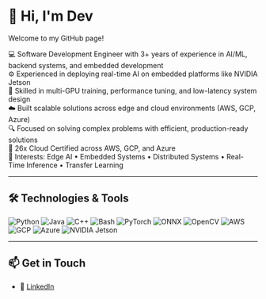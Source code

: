 # 👋 Hi, I'm Dev  
Welcome to my GitHub page!

💻 Software Development Engineer with 3+ years of experience in AI/ML, backend systems, and embedded development  
⚙️ Experienced in deploying real-time AI on embedded platforms like NVIDIA Jetson  
🚀 Skilled in multi-GPU training, performance tuning, and low-latency system design  
☁️ Built scalable solutions across edge and cloud environments (AWS, GCP, Azure)  
🔍 Focused on solving complex problems with efficient, production-ready solutions  
📜 26x Cloud Certified across AWS, GCP, and Azure  
🔧 Interests: Edge AI • Embedded Systems • Distributed Systems • Real-Time Inference • Transfer Learning  


---

## 🛠️ Technologies & Tools

![Python](https://img.shields.io/badge/-Python-3776AB?style=flat&logo=python&logoColor=white)
![Java](https://img.shields.io/badge/-Java-007396?style=flat&logo=java&logoColor=white)
![C++](https://img.shields.io/badge/-C++-00599C?style=flat&logo=c%2B%2B&logoColor=white)
![Bash](https://img.shields.io/badge/-Bash-4EAA25?style=flat&logo=gnu-bash&logoColor=white)
![PyTorch](https://img.shields.io/badge/-PyTorch-EE4C2C?style=flat&logo=pytorch&logoColor=white)
![ONNX](https://img.shields.io/badge/-ONNX-005CED?style=flat&logo=onnx&logoColor=white)
![OpenCV](https://img.shields.io/badge/-OpenCV-5C3EE8?style=flat&logo=opencv&logoColor=white)
![AWS](https://img.shields.io/badge/-AWS-232F3E?style=flat&logo=amazon-aws&logoColor=white)
![GCP](https://img.shields.io/badge/-GCP-4285F4?style=flat&logo=google-cloud&logoColor=white)
![Azure](https://img.shields.io/badge/-Azure-0078D4?style=flat&logo=microsoft-azure&logoColor=white)
![NVIDIA Jetson](https://img.shields.io/badge/-Jetson%20TX2-76B900?style=flat&logo=nvidia&logoColor=white)

---

## 📫 Get in Touch

- 💼 [LinkedIn](https://www.linkedin.com/in/thonangidev/)  

